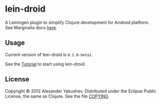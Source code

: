 # lein-droid

A Leiningen plugin to simplify Clojure development for Android
platform. See Marginalia docs [here](http://alexander-yakushev.github.com/lein-droid/).

## Usage

Current version of lein-droid is `0.1.0-beta1`.

See the
[Tutorial](https://github.com/alexander-yakushev/lein-droid/wiki/Tutorial)
to start using lein-droid.

## License

Copyright © 2012 Alexander Yakushev. Distributed under the Eclipse
Public License, the same as Clojure. See the file
[COPYING](https://github.com/alexander-yakushev/lein-droid/blob/master/README.md).
